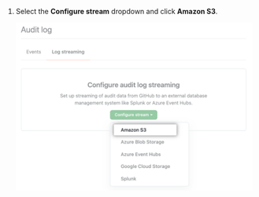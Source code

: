 1. Select the **Configure stream** dropdown and click **Amazon S3**.

   ![从下拉菜单中选择 Amazon S3](/assets/images/help/enterprises/audit-stream-choice-s3.png)